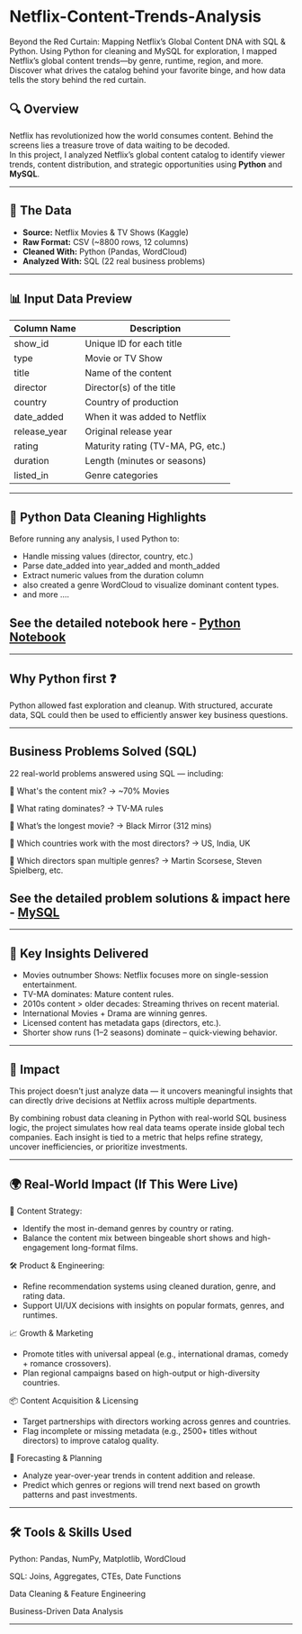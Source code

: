 # Netflix-Content-Trends-Analysis
Beyond the Red Curtain: Mapping Netflix’s Global Content DNA with SQL &amp; Python. Using Python for cleaning and MySQL for exploration, I mapped Netflix’s global content trends—by genre, runtime, region, and more. Discover what drives the catalog behind your favorite binge, and how data tells the story behind the red curtain.


## 🔍 Overview
Netflix has revolutionized how the world consumes content. Behind the screens lies a treasure trove of data waiting to be decoded.  
In this project, I analyzed Netflix’s global content catalog to identify viewer trends, content distribution, and strategic opportunities using **Python** and **MySQL**.

---

## 📁 The Data
- **Source:** Netflix Movies & TV Shows (Kaggle)
- **Raw Format:** CSV (~8800 rows, 12 columns)
- **Cleaned With:** Python (Pandas, WordCloud)
- **Analyzed With:** SQL (22 real business problems)

---

## 📊 Input Data Preview

| Column Name   | Description                                  |
|---------------|----------------------------------------------|
| show_id       | Unique ID for each title                     |
| type          | Movie or TV Show                             |
| title         | Name of the content                          |
| director      | Director(s) of the title                     |
| country       | Country of production                        |
| date_added    | When it was added to Netflix                 |
| release_year  | Original release year                        |
| rating        | Maturity rating (TV-MA, PG, etc.)            |
| duration      | Length (minutes or seasons)                  |
| listed_in     | Genre categories                             |

---

## 🧼 Python Data Cleaning Highlights

Before running any analysis, I used Python to:
- Handle missing values (director, country, etc.)
- Parse date_added into year_added and month_added
- Extract numeric values from the duration column
- also created a genre WordCloud to visualize dominant content types.
- and more ....

## **See the detailed notebook here -** [Python Notebook](notebook/Netflix.ipynb)

---

## Why Python first ❓ 
Python allowed fast exploration and cleanup. With structured, accurate data, SQL could then be used to efficiently answer key business questions.

---

## Business Problems Solved (SQL)

22 real-world problems answered using SQL — including:

🎯 What's the content mix? → ~70% Movies

🎯 What rating dominates? → TV-MA rules

🎯 What’s the longest movie? → Black Mirror (312 mins)

🎯 Which countries work with the most directors? → US, India, UK

🎯 Which directors span multiple genres? → Martin Scorsese, Steven Spielberg, etc.

## **See the detailed problem solutions & impact here -** [MySQL](sql/sql.md)

---

## 📌 Key Insights Delivered
- Movies outnumber Shows: Netflix focuses more on single-session entertainment.
- TV-MA dominates: Mature content rules.
- 2010s content > older decades: Streaming thrives on recent material.
- International Movies + Drama are winning genres.
- Licensed content has metadata gaps (directors, etc.).
- Shorter show runs (1–2 seasons) dominate – quick-viewing behavior.

---

## 🌟 Impact

This project doesn't just analyze data — it uncovers meaningful insights that can directly drive decisions at Netflix across multiple departments.

By combining robust data cleaning in Python with real-world SQL business logic, the project simulates how real data teams operate inside global tech companies. Each insight is tied to a metric that helps refine strategy, uncover inefficiencies, or prioritize investments.

---

## 🌍 Real-World Impact (If This Were Live)

🎯 Content Strategy:
- Identify the most in-demand genres by country or rating.
- Balance the content mix between bingeable short shows and high-engagement long-format films.

🛠️ Product & Engineering:
- Refine recommendation systems using cleaned duration, genre, and rating data.
- Support UI/UX decisions with insights on popular formats, genres, and runtimes.

📈 Growth & Marketing
- Promote titles with universal appeal (e.g., international dramas, comedy + romance crossovers).
- Plan regional campaigns based on high-output or high-diversity countries.

📦 Content Acquisition & Licensing
- Target partnerships with directors working across genres and countries.
- Flag incomplete or missing metadata (e.g., 2500+ titles without directors) to improve catalog quality.

🔮 Forecasting & Planning
- Analyze year-over-year trends in content addition and release.
- Predict which genres or regions will trend next based on growth patterns and past investments.

---

## 🛠️ Tools & Skills Used

Python:  Pandas, NumPy, Matplotlib, WordCloud

SQL:   Joins, Aggregates, CTEs, Date Functions

Data Cleaning & Feature Engineering

Business-Driven Data Analysis

---
